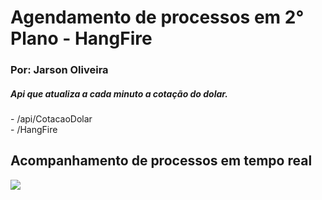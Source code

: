 <h1> Agendamento de processos em 2° Plano - HangFire</h1>
<h3>Por: Jarson Oliveira</h3>
</hr>
 <h5>Api que atualiza a cada minuto a cotação do dolar.</h5>
   - /api/CotacaoDolar <br/>
   - /HangFire
  

<h2> Acompanhamento de processos em tempo real</h2>
<img src="https://crosscuttingconcerns.blob.core.windows.net/images/04501-hangfire-dashboard-graphs.png" />
